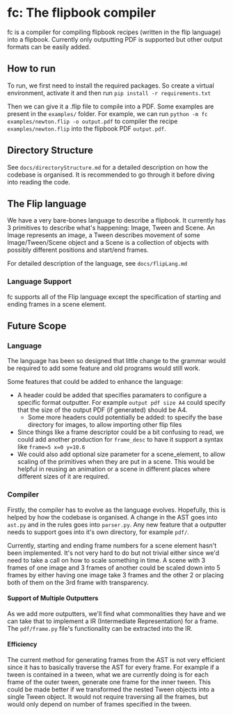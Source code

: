 # fc: The flipbook compiler

fc is a compiler for compiling flipbook recipes (written in the flip language) into a flipbook. Currently only outputting PDF is supported but other output formats can be easily added.

## How to run

To run, we first need to install the required packages. So create a virtual environment, activate it and then run `pip install -r requirements.txt`

Then we can give it a .flip file to compile into a PDF. Some examples are present in the `examples/` folder. For example, we can run `python -m fc examples/newton.flip -o output.pdf` to compiler the recipe `examples/newton.flip` into the flipbook PDF `output.pdf`.

## Directory Structure

See `docs/directoryStructure.md` for a detailed description on how the codebase is organised. It is recommended to go through it before diving into reading the code.

## The Flip language

We have a very bare-bones language to describe a flipbook. It currently has 3 primitives to describe what's happening: Image, Tween and Scene. An Image represents an image, a Tween describes movement of some Image/Tween/Scene object and a Scene is a collection of objects with possibly different positions and start/end frames.

For detailed description of the language, see `docs/flipLang.md`

### Language Support

fc supports all of the Flip language except the specification of starting and ending frames in a scene element.

## Future Scope

### Language

The language has been so designed that little change to the grammar would be required to add some feature and old programs would still work.

Some features that could be added to enhance the language:

- A header could be added that specifies paramaters to configure a specific format outputter. For example `output pdf size A4` could specify that the size of the output PDF (if generated) should be A4.
  - Some more headers could potentially be added: to specify the base directory for images, to allow importing other flip files
- Since things like a frame descriptor could be a bit confusing to read, we could add another production for `frame_desc` to have it support a syntax like `frame=5 x=0 y=10.6`
- We could also add optional size parameter for a scene_element, to allow scaling of the primitives when they are put in a scene. This would be helpful in reusing an animation or a scene in different places where different sizes of it are required.

### Compiler

Firstly, the compiler has to evolve as the language evolves. Hopefully, this is helped by how the codebase is organised. A change in the AST goes into `ast.py` and in the rules goes into `parser.py`. Any new feature that a outputter needs to support goes into it's own directory, for example `pdf/`.

Currently, starting and ending frame numbers for a scene element hasn't been implemented. It's not very hard to do but not trivial either since we'd need to take a call on how to scale something in time. A scene with 3 frames of one image and 3 frames of another could be scaled down into 5 frames by either having one image take 3 frames and the other 2 or placing both of them on the 3rd frame with transparency.

#### Support of Multiple Outputters

As we add more outputters, we'll find what commonalities they have and we can take that to implement a IR (Intermediate Representation) for a frame. The `pdf/frame.py` file's functionality can be extracted into the IR.

#### Efficiency

The current method for generating frames from the AST is not very efficient since it has to basically traverse the AST for every frame. For example if a tween is contained in a tween, what we are currently doing is for each frame of the outer tween, generate one frame for the inner tween. This could be made better if we transformed the nested Tween objects into a single Tween object. It would not require traversing all the frames, but would only depend on number of frames specified in the tween.
